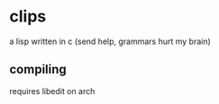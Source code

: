 # clips
a lisp written in c (send help, grammars hurt my brain)

## compiling
requires libedit on arch
